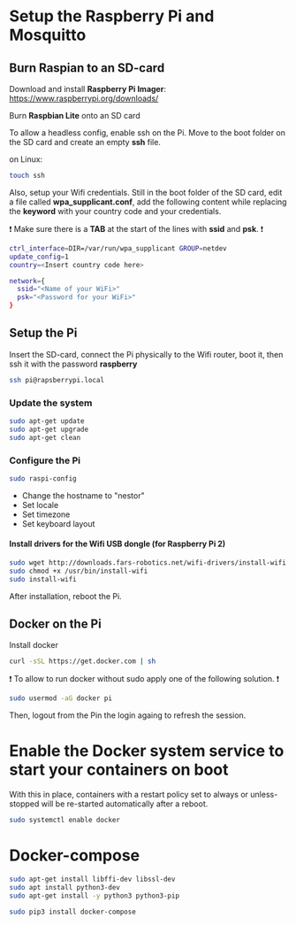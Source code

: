 # Setup the Raspberry Pi and Mosquitto

## Burn Raspian to an SD-card

Download and install **Raspberry Pi Imager**: https://www.raspberrypi.org/downloads/

Burn **Raspbian Lite** onto an SD card

To allow a headless config, enable ssh on the Pi. Move to the boot folder on the SD card and create an empty **ssh** file.

on Linux:

```bash
touch ssh
```

Also, setup your Wifi credentials. Still in the boot folder of the SD card, edit a file called **wpa_supplicant.conf**, add the following content while replacing the **keyword** with your country code and your credentials.

:exclamation: Make sure there is a **TAB** at the start of the lines with **ssid** and **psk**. :exclamation:

```bash
ctrl_interface=DIR=/var/run/wpa_supplicant GROUP=netdev
update_config=1
country=<Insert country code here>

network={
  ssid="<Name of your WiFi>"
  psk="<Password for your WiFi>"
}
```

## Setup the Pi

Insert the SD-card, connect the Pi physically to the Wifi router, boot it, then ssh it with the password **raspberry**

```bash
ssh pi@rapsberrypi.local
```

### Update the system

```bash
sudo apt-get update
sudo apt-get upgrade
sudo apt-get clean
```

### Configure the Pi

```bash
sudo raspi-config
```

-   Change the hostname to "nestor"
-   Set locale
-   Set timezone
-   Set keyboard layout

#### Install drivers for the Wifi USB dongle (for Raspberry Pi 2)

```bash
sudo wget http://downloads.fars-robotics.net/wifi-drivers/install-wifi -O /usr/bin/install-wifi
sudo chmod +x /usr/bin/install-wifi
sudo install-wifi
```

After installation, reboot the Pi.

## Docker on the Pi

Install docker

```bash
curl -sSL https://get.docker.com | sh
```

:exclamation: To allow to run docker without sudo apply one of the following solution. :exclamation:

```bash
sudo usermod -aG docker pi
```

Then, logout from the Pin the login againg to refresh the session.

# Enable the Docker system service to start your containers on boot

With this in place, containers with a restart policy set to always or unless-stopped will be re-started automatically after a reboot.

```bash
sudo systemctl enable docker
```

# Docker-compose

```bash
sudo apt-get install libffi-dev libssl-dev
sudo apt install python3-dev
sudo apt-get install -y python3 python3-pip

sudo pip3 install docker-compose
```
